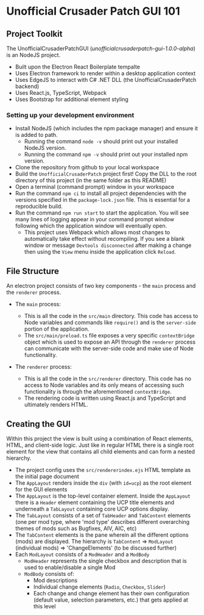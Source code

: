 # Unofficial Crusader Patch GUI 101

## Project Toolkit

The UnofficialCrusaderPatchGUI (_unofficialcrusaderpatch-gui-1.0.0-alpha_) is an NodeJS project.

- Built upon the Electron React Boilerplate tempalte
- Uses Electron framework to render within a desktop application context
- Uses EdgeJS to interact with C# .NET DLL (the UnofficialCrusaderPatch backend)
- Uses React.js, TypeScript, Webpack
- Uses Bootstrap for additional element styling

### Setting up your development environment

- Install NodeJS (which includes the npm package manager) and ensure it is added to path.
  - Running the command `node -v` should print out your installed NodeJS version.
  - Running the command `npm -v` should print out your installed npm version.
- Clone the repository from github to your local workspace
- Build the `UnofficialCrusaderPatch` project first! Copy the DLL to the root directory of this project (in the same folder as this README)
- Open a terminal (command prompt) window in your workspace
- Run the command `npm ci` to install all project dependencies with the versions specified in the `package-lock.json` file. This is essential for a reproducible build.
- Run the command `npm run start` to start the application. You will see many lines of logging appear in your command prompt window following which the application window will eventually open.
  - This project uses Webpack which allows most changes to automatically take effect without recompiling. If you see a blank window or message `Devtools disconnected` after making a change then using the `View` menu inside the application click `Reload`.

## File Structure

An electron project consists of two key components - the `main` process and the `renderer` process.

- The `main` process:

  - This is all the code in the `src/main` directory. This code has access to Node variables and commands like `require()` and is the `server-side` portion of the application.
  - The `src/main/preload.ts` file exposes a very specific `contextBridge` object which is used to expose an API through the `renderer` process can communicate with the server-side code and make use of Node functionality.

- The `renderer` process:
  - This is all the code in the `src/renderer` directory. This code has no access to Node variables and its only means of accessing such functionality is through the aforementioned `contextBridge`.
  - The rendering code is written using React.js and TypeScript and ultimately renders HTML.

## Creating the GUI

Within this project the view is built using a combination of React elements, HTML, and client-side logic. Just like in regular HTML there is a single root element for the view that contains all child elements and can form a nested hierarchy.

- The project config uses the `src/rendererindex.ejs` HTML template as the initial page document
- The `AppLayout` renders inside the `div` (with `id=ucp`) as the root element for the GUI elements
- The `AppLayout` is the top-level container element. Inside the `AppLayout` there is a `Header` element containing the UCP title elements and underneath a `TabLayout` containing core UCP options display.
- The `TabLayout` consists of a set of `TabHeader` and `TabContent` elements (one per mod type, where 'mod type' describes different overarching themes of mods such as Bugfixes, AIV, AIC, etc)
- The `TabContent` elements is the pane wherein all the different options (mods) are displayed. The hierarchy is `TabContent` => `ModLayout` (individual mods) => 'ChangeElements' (to be discussed further)
- Each `ModLayout` consists of a `ModHeader` and a `ModBody`
  - `ModHeader` represents the single checkbox and description that is used to enable/disable a single Mod
  - `ModBody` consists of:
    - Mod descriptions
    - Individual change elements (`Radio`, `Checkbox`, `Slider`)
    - Each change and change element has their own configuration (default value, selection parameters, etc.) that gets applied at this level
